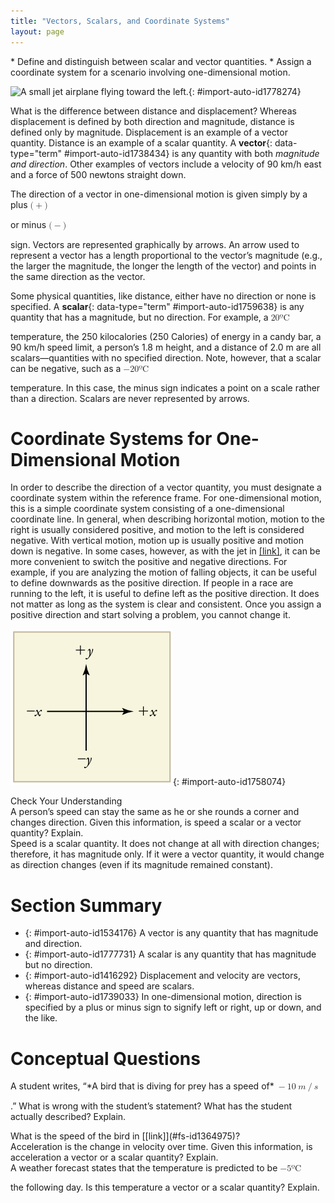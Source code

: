 ```yaml
---
title: "Vectors, Scalars, and Coordinate Systems"
layout: page
---
```



<div data-type="abstract" markdown="1">
* Define and distinguish between scalar and vector quantities.
* Assign a coordinate system for a scenario involving one-dimensional motion.

</div>

 ![A small jet airplane flying toward the left.](../resources/Figure_02_02_00.jpg "The motion of this Eclipse Concept jet can be described in terms of the distance it has traveled (a scalar quantity) or its displacement in a specific direction (a vector quantity). In order to specify the direction of motion, its displacement must be described based on a coordinate system. In this case, it may be convenient to choose motion toward the left as positive motion (it is the forward direction for the plane), although in many cases, the x size 12{x} {}-coordinate runs from left to right, with motion to the right as positive and motion to the left as negative. (credit: Armchair Aviator, Flickr)"){: #import-auto-id1778274}

What is the difference between distance and displacement? Whereas displacement is defined by both direction and magnitude, distance is defined only by magnitude. Displacement is an example of a vector quantity. Distance is an example of a scalar quantity. A **vector**{: data-type="term" #import-auto-id1738434} is any quantity with both *magnitude and direction*. Other examples of vectors include a velocity of 90 km/h east and a force of 500 newtons straight down.

The direction of a vector in one-dimensional motion is given simply by a plus <math xmlns="http://www.w3.org/1998/Math/MathML"> <semantics> <mrow> <mrow> <mrow> <mo stretchy="false">(</mo> <mo stretchy="false">+</mo> <mo stretchy="false">)</mo> </mrow> </mrow> <mrow /> </mrow> <annotation encoding="StarMath 5.0"> size 12{ \( + \) } {}</annotation> </semantics> </math>

 or minus <math xmlns="http://www.w3.org/1998/Math/MathML"><semantics><mrow><mrow><mrow><mo stretchy="false">(</mo><mo stretchy="false">−</mo><mo stretchy="false">)</mo></mrow></mrow><mrow /></mrow><annotation encoding="StarMath 5.0"> size 12{ \( - \) } {}</annotation></semantics></math>

 sign. Vectors are represented graphically by arrows. An arrow used to represent a vector has a length proportional to the vector’s magnitude (e.g., the larger the magnitude, the longer the length of the vector) and points in the same direction as the vector.

Some physical quantities, like distance, either have no direction or none is specified. A **scalar**{: data-type="term" #import-auto-id1759638} is any quantity that has a magnitude, but no direction. For example, a <math xmlns="http://www.w3.org/1998/Math/MathML"><semantics><mrow><mrow><mrow><mtext>20ºC</mtext></mrow></mrow></mrow></semantics></math>

 temperature, the 250 kilocalories (250 Calories) of energy in a candy bar, a 90 km/h speed limit, a person’s 1.8 m height, and a distance of 2.0 m are all scalars—quantities with no specified direction. Note, however, that a scalar can be negative, such as a <math xmlns="http://www.w3.org/1998/Math/MathML"><semantics><mrow><mrow><mrow><mrow><mo stretchy="false">−</mo><mtext>20ºC</mtext></mrow></mrow></mrow></mrow></semantics></math>

 temperature. In this case, the minus sign indicates a point on a scale rather than a direction. Scalars are never represented by arrows.

# Coordinate Systems for One-Dimensional Motion

In order to describe the direction of a vector quantity, you must designate a coordinate system within the reference frame. For one-dimensional motion, this is a simple coordinate system consisting of a one-dimensional coordinate line. In general, when describing horizontal motion, motion to the right is usually considered positive, and motion to the left is considered negative. With vertical motion, motion up is usually positive and motion down is negative. In some cases, however, as with the jet in [\[link\]](#import-auto-id1778274), it can be more convenient to switch the positive and negative directions. For example, if you are analyzing the motion of falling objects, it can be useful to define downwards as the positive direction. If people in a race are running to the left, it is useful to define left as the positive direction. It does not matter as long as the system is clear and consistent. Once you assign a positive direction and start solving a problem, you cannot change it.

![An x y coordinate system. An arrow pointing toward the right shows the positive x direction. Negative x is toward the left. An arrow pointing up shows the positive y direction. Negative y points downward.](../resources/Figure_02_02_00b.jpg "It is usually convenient to consider motion upward or to the right as positive &#10;        &#10;          &#10;            &#10;              &#10;                (&#10;                +&#10;                )&#10;              &#10;            &#10;            &#10;          &#10;           size 12{ \( + \) } {}&#10;        &#10;       and motion downward or to the left as negative (&#x2212;)."){: #import-auto-id1758074}

<div data-type="exercise" data-label="">
<div data-type="title">
Check Your Understanding
</div>
<div data-type="problem" markdown="1">
A person’s speed can stay the same as he or she rounds a corner and changes direction. Given this information, is speed a scalar or a vector quantity? Explain.

</div>
<div data-type="solution" markdown="1">
Speed is a scalar quantity. It does not change at all with direction changes; therefore, it has magnitude only. If it were a vector quantity, it would change as direction changes (even if its magnitude remained constant).

</div>
</div>

# Section Summary

* {: #import-auto-id1534176} A vector is any quantity that has magnitude and direction.
* {: #import-auto-id1777731} A scalar is any quantity that has magnitude but no direction.
* {: #import-auto-id1416292} Displacement and velocity are vectors, whereas distance and speed are scalars.
* {: #import-auto-id1739033} In one-dimensional motion, direction is specified by a plus or minus sign to signify left or right, up or down, and the like.

# Conceptual Questions

<div data-type="exercise" data-label="conceptual-questions">
<div data-type="problem" markdown="1">
A student writes, “*A bird that is diving for prey has a speed of* <math xmlns="http://www.w3.org/1998/Math/MathML"> <semantics> <mrow> <mrow> <mrow> <mrow> <mo stretchy="false">−</mo> </mrow> <mrow><mtext mathvariant="italic">10</mtext></mrow> <mspace width="0.25em" /> <mrow> <mi>m</mi> <mo stretchy="false">/</mo> <mi>s</mi> </mrow> </mrow> </mrow> <mrow /> </mrow> <annotation encoding="StarMath 5.0"> size 12{ - "10"m/s} {}</annotation> </semantics> </math>

.” What is wrong with the student’s statement? What has the student actually described? Explain.

</div>
</div>

<div data-type="exercise" data-label="conceptual-questions">
<div data-type="problem" markdown="1">
What is the speed of the bird in [[link]](#fs-id1364975)?

</div>
</div>

<div data-type="exercise" data-label="conceptual-questions">
<div data-type="problem" markdown="1">
Acceleration is the change in velocity over time. Given this information, is acceleration a vector or a scalar quantity? Explain.

</div>
</div>

<div data-type="exercise" data-label="conceptual-questions">
<div data-type="problem" markdown="1">
A weather forecast states that the temperature is predicted to be <math xmlns="http://www.w3.org/1998/Math/MathML"><semantics><mrow><mrow><mrow><mrow><mo stretchy="false">−</mo><mn>5ºC</mn></mrow></mrow></mrow><mrow /></mrow></semantics></math>

 the following day. Is this temperature a vector or a scalar quantity? Explain.

</div>
</div>

